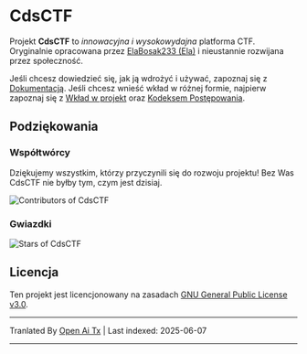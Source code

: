 # CdsCTF

Projekt **CdsCTF** to _innowacyjna i wysokowydajna_ platforma CTF. Oryginalnie opracowana przez [ElaBosak233 (Ela)](https://github.com/ElaBosak233) i nieustannie rozwijana przez społeczność.

Jeśli chcesz dowiedzieć się, jak ją wdrożyć i używać, zapoznaj się z [Dokumentacją](https://cdsctf.e23.dev). Jeśli chcesz wnieść wkład w różnej formie, najpierw zapoznaj się z [Wkład w projekt](https://raw.githubusercontent.com/cdsctf/cdsctf/main/.github/CONTRIBUTING.md) oraz [Kodeksem Postępowania](https://raw.githubusercontent.com/cdsctf/cdsctf/main/.github/CODE_OF_CONDUCT.md).

## Podziękowania

### Współtwórcy

Dziękujemy wszystkim, którzy przyczynili się do rozwoju projektu! Bez Was CdsCTF nie byłby tym, czym jest dzisiaj.

![Contributors of CdsCTF](https://contrib.rocks/image?repo=cdsctf/cdsctf)

### Gwiazdki

![Stars of CdsCTF](https://starchart.cc/cdsctf/cdsctf.svg?variant=adaptive)

## Licencja

Ten projekt jest licencjonowany na zasadach [GNU General Public License v3.0](https://raw.githubusercontent.com/cdsctf/cdsctf/main/LICENSE).

---

Tranlated By [Open Ai Tx](https://github.com/OpenAiTx/OpenAiTx) | Last indexed: 2025-06-07

---